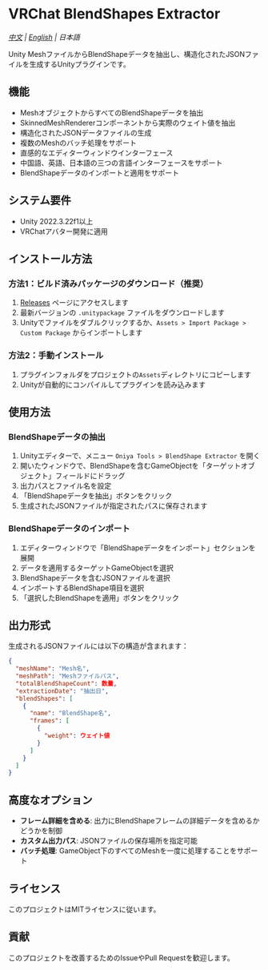# VRChat BlendShapes Extractor

*[中文](README.md) | [English](README.en.md) | 日本語*

Unity MeshファイルからBlendShapeデータを抽出し、構造化されたJSONファイルを生成するUnityプラグインです。

## 機能

- MeshオブジェクトからすべてのBlendShapeデータを抽出
- SkinnedMeshRendererコンポーネントから実際のウェイト値を抽出
- 構造化されたJSONデータファイルの生成
- 複数のMeshのバッチ処理をサポート
- 直感的なエディターウィンドウインターフェース
- 中国語、英語、日本語の三つの言語インターフェースをサポート
- BlendShapeデータのインポートと適用をサポート

## システム要件

- Unity 2022.3.22f1以上
- VRChatアバター開発に適用

## インストール方法

### 方法1：ビルド済みパッケージのダウンロード（推奨）

1. [Releases](https://github.com/oniyakun/VRChat-BlendShapes-Extractor/releases) ページにアクセスします
2. 最新バージョンの `.unitypackage` ファイルをダウンロードします
3. Unityでファイルをダブルクリックするか、`Assets > Import Package > Custom Package` からインポートします

### 方法2：手動インストール

1. プラグインフォルダをプロジェクトの`Assets`ディレクトリにコピーします
2. Unityが自動的にコンパイルしてプラグインを読み込みます

## 使用方法

### BlendShapeデータの抽出

1. Unityエディターで、メニュー `Oniya Tools > BlendShape Extractor` を開く
2. 開いたウィンドウで、BlendShapeを含むGameObjectを「ターゲットオブジェクト」フィールドにドラッグ
3. 出力パスとファイル名を設定
4. 「BlendShapeデータを抽出」ボタンをクリック
5. 生成されたJSONファイルが指定されたパスに保存されます

### BlendShapeデータのインポート

1. エディターウィンドウで「BlendShapeデータをインポート」セクションを展開
2. データを適用するターゲットGameObjectを選択
3. BlendShapeデータを含むJSONファイルを選択
4. インポートするBlendShape項目を選択
5. 「選択したBlendShapeを適用」ボタンをクリック

## 出力形式

生成されるJSONファイルには以下の構造が含まれます：

```json
{
  "meshName": "Mesh名",
  "meshPath": "Meshファイルパス",
  "totalBlendShapeCount": 数量,
  "extractionDate": "抽出日",
  "blendShapes": [
    {
      "name": "BlendShape名",
      "frames": [
        {
          "weight": ウェイト値
        }
      ]
    }
  ]
}
```

## 高度なオプション

- **フレーム詳細を含める**: 出力にBlendShapeフレームの詳細データを含めるかどうかを制御
- **カスタム出力パス**: JSONファイルの保存場所を指定可能
- **バッチ処理**: GameObject下のすべてのMeshを一度に処理することをサポート

## ライセンス

このプロジェクトはMITライセンスに従います。

## 貢献

このプロジェクトを改善するためのIssueやPull Requestを歓迎します。